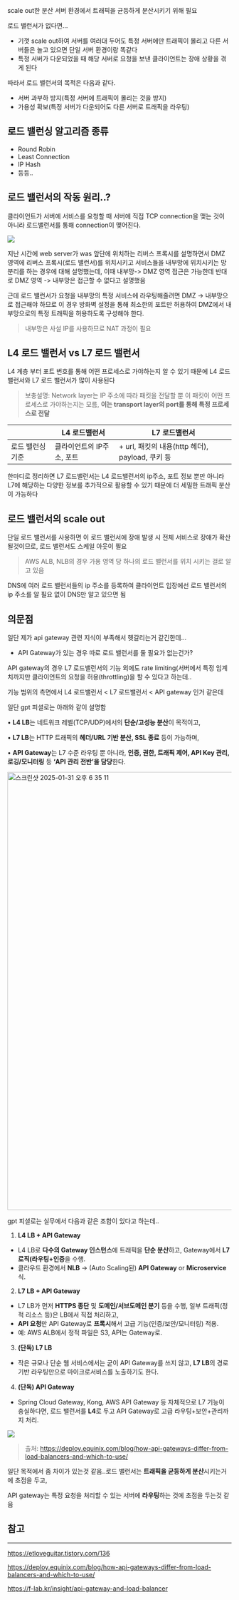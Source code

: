 scale out한 분산 서버 환경에서 트래픽을 균등하게 분산시키기 위해 필요

로드 밸런서가 없다면...
- 기껏 scale out하여 서버를 여러대 두어도 특정 서버에만 트래픽이 몰리고 다른 서버들은 놀고 있으면 단일 서버 환경이랑 똑같다
- 특정 서버가 다운되었을 때 해당 서버로 요청을 보낸 클라이언트는 장애 상황을 겪게 된다

따라서 로드 밸런서의 목적은 다음과 같다.
- 서버 과부하 방지(특정 서버에 트래픽이 몰리는 것을 방지)
- 가용성 확보(특정 서버가 다운되어도 다른 서버로 트래픽을 라우팅)

## 로드 밸런싱 알고리즘 종류


- Round Robin
- Least Connection
- IP Hash
- 등등..

## 로드 밸런서의 작동 원리..?

클라이언트가 서버에 서비스를 요청할 때 서버에 직접 TCP connection을 맺는 것이 아니라 로드밸런서를 통해 connection이 맺어진다. 

<img src="https://img1.daumcdn.net/thumb/R1280x0/?scode=mtistory2&fname=https%3A%2F%2Fblog.kakaocdn.net%2Fdn%2FGdtg3%2FbtrC1iDQiOD%2FRPakGslhkJo3Cgvyc6Ba70%2Fimg.png">

지난 시간에 web server가 was 앞단에 위치하는 리버스 프록시를 설명하면서 DMZ 영역에 리버스 프록시(로드 밸런서)를 위치시키고 서비스들을 내부망에 위치시키는 망 분리를 하는 경우에 대해 설명했는데, 
이때 내부망-> DMZ 영역 접근은 가능한데 반대로 DMZ 영역 -> 내부망은 접근할 수 없다고 설명했음

근데 로드 밸런서가 요청을 내부망의 특정 서비스에 라우팅해줄려면 DMZ -> 내부망으로 접근해야 하므로 이 경우 방화벽 설정을 통해 최소한의 포트만 허용하여 DMZ에서 내부망으로의 특정 트래픽을 허용하도록 구성해야 한다.

> 내부망은 사설 IP를 사용하므로 NAT 과정이 필요

## L4 로드 밸런서 vs L7 로드 밸런서

L4 계층 부터 포트 번호를 통해 어떤 프로세스로 가야하는지 알 수 있기 때문에 L4 로드 밸런서와 L7 로드 밸런서가 많이 사용된다
> 보충설명: Network layer는 IP 주소에 따라 패킷을 전달할 뿐 이 패킷이
>  어떤 프로세스로 가야하는지는 모름, **이는 transport layer의 port를 통해 특정 프로세스로 전달**

|           | L4 로드밸런서        | L7 로드밸런서                               |
| --------- | --------------- | -------------------------------------- |
| 로드 밸런싱 기준 | 클라이언트의 IP주소, 포트 | + url, 패킷의 내용(http 헤더), payload, 쿠키 등  |

한마디로 정리하면 L7 로드밸런서는 L4 로드밸런서의 ip주소, 포트 정보 뿐만 아니라 L7에 해당하는 다양한 정보를 추가적으로 활용할 수 있기 때문에 더 세밀한 트래픽 분산이 가능하다 

## 로드 밸런서의 scale out

단일 로드 밸런서를 사용하면 이 로드 밸런서에 장애 발생 시 전체 서비스로 장애가 확산될것이므로, 로드 밸런서도 스케일 아웃이 필요
>AWS ALB, NLB의 경우 가용 영역 당 하나의 로드 밸런서를 위치 시키는 걸로 알고 있음

DNS에 여러 로드 밸런서들의 ip 주소를 등록하여 클라이언트 입장에선 로드 밸런서의 ip 주소를 알 필요 없이 DNS만 알고 있으면 됨

## 의문점

일단 제가 api gateway 관련 지식이 부족해서 헷갈리는거 같긴한데...

-  API Gateway가 있는 경우 따로 로드 밸런서를 둘 필요가 없는건가?

API gateway의 경우 L7 로드밸런서의 기능 외에도 rate limiting(서버에서 특정 임계치까지만 클라이언트의 요청을 허용(throttling)을 할 수 있다고 하는데..

기능 범위의 측면에서 L4 로드밸런서 < L7 로드밸런서 < API gateway 인거 같은데

일단 gpt 피셜로는 아래와 같이 설명함

• **L4 LB**는 네트워크 레벨(TCP/UDP)에서의 **단순/고성능 분산**이 목적이고,

• **L7 LB**는 HTTP 트래픽의 **헤더/URL 기반 분산, SSL 종료** 등이 가능하며,

• **API Gateway**는 L7 수준 라우팅 뿐 아니라, **인증, 권한, 트래픽 제어, API Key 관리, 로깅/모니터링** 등 **‘API 관리 전반’을 담당**한다.


<img width="982" alt="스크린샷 2025-01-31 오후 6 35 11" src="https://github.com/user-attachments/assets/c4498830-b7a8-4be7-8220-81358b1bcfc6" />



gpt 피셜로는 실무에서 다음과 같은 조합이 있다고 하는데..

1. **L4 LB + API Gateway**

- L4 LB로 **다수의 Gateway 인스턴스**에 트래픽을 **단순 분산**하고, Gateway에서 **L7 로직(라우팅+인증**을 수행.
- 클라우드 환경에서 **NLB** → (Auto Scaling된) **API Gateway** or **Microservice** 식.

2. **L7 LB + API Gateway**

- L7 LB가 먼저 **HTTPS 종단** 및 **도메인/서브도메인 분기** 등을 수행, 일부 트래픽(정적 리소스 등)은 LB에서 직접 처리하고,
- **API 요청**만 API Gateway로 **프록시**해서 고급 기능(인증/보안/모니터링) 적용.
- 예: AWS ALB에서 정적 파일은 S3, API는 Gateway로.

3. **(단독) L7 LB**

- 작은 규모나 단순 웹 서비스에서는 굳이 API Gateway를 쓰지 않고, **L7 LB**의 경로 기반 라우팅만으로 마이크로서비스를 노출하기도 한다.

4. **(단독) API Gateway**

- Spring Cloud Gateway, Kong, AWS API Gateway 등 자체적으로 L7 기능이 충실하다면, 로드 밸런서를 **L4**로 두고 API Gateway로 고급 라우팅+보안+관리까지 처리.

<img src="https://deploy.equinix.com/media/images/owKg-apigatewaylbcombined.png">

>출처: https://deploy.equinix.com/blog/how-api-gateways-differ-from-load-balancers-and-which-to-use/

일단 목적에서 좀 차이가 있는것 같음..로드 밸런서는 **트래픽을 균등하게 분산**시키는거에 초점을 두고, 

API gateway는 특정 요청을 처리할 수 있는 서버에 **라우팅**하는 것에 초점을 두는것 같음

## 참고
---
https://etloveguitar.tistory.com/136

https://deploy.equinix.com/blog/how-api-gateways-differ-from-load-balancers-and-which-to-use/

https://f-lab.kr/insight/api-gateway-and-load-balancer
